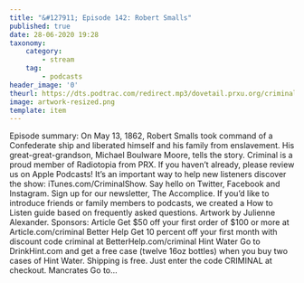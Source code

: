 ```yaml
---
title: "&#127911; Episode 142: Robert Smalls"
published: true
date: 28-06-2020 19:28
taxonomy:
    category:
        - stream
    tag:
        - podcasts
header_image: '0'
theurl: https://dts.podtrac.com/redirect.mp3/dovetail.prxu.org/criminal/2f0b1a39-ce5f-44f2-a0ab-9b8ab57608c2/Episode_142_Robert_Smalls_Part_1.mp3
image: artwork-resized.png
template: item
--- 
```

Episode summary: On May 13, 1862, Robert Smalls took command of a Confederate ship and liberated himself and his family from enslavement. His great-great-grandson, Michael Boulware Moore, tells the story. Criminal is a proud member of Radiotopia from PRX. If you haven’t already, please review us on Apple Podcasts! It’s an important way to help new listeners discover the show: iTunes.com/CriminalShow. Say hello on Twitter, Facebook and Instagram. Sign up for our newsletter, The Accomplice. If you’d like to introduce friends or family members to podcasts, we created a How to Listen guide based on frequently asked questions. Artwork by Julienne Alexander. Sponsors: Article Get $50 off your first order of $100 or more at Article.com/criminal Better Help Get 10 percent off your first month with discount code criminal at BetterHelp.com/criminal Hint Water Go to DrinkHint.com and get a free case (twelve 16oz bottles) when you buy two cases of Hint Water. Shipping is free. Just enter the code CRIMINAL at checkout. Mancrates Go to…
